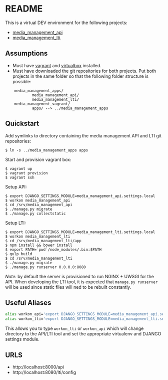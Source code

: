 # README

This is a virtual DEV environment for the following projects:

- [media_management_api](https://github.com/Harvard-ATG/media_management_api)
- [media_management_lti](https://github.com/Harvard-ATG/media_management_lti).


## Assumptions

- Must have [vagrant](https://www.vagrantup.com/) and [virtualbox](https://www.virtualbox.org/) installed.
- Must have downloaded the git repositories for both projects. Put both projects in the same folder so that the following folder structure is possible:
```
    media_management_apps/
            media_management_api/
            media_management_lti/
    media_management_vagrant/
            apps/ --> ../media_management_apps
 ```




## Quickstart


Add symlinks to directory containing the media management API and LTI git repositories:

```
$ ln -s ../media_management_apps apps
```

Start and provision vagrant box:

```
$ vagrant up 
$ vagrant provision
$ vagrant ssh
```

Setup API:

```
$ export DJANGO_SETTINGS_MODULE=media_management_api.settings.local
$ workon media_management_api
$ cd /srv/media_management_api
$ ./manage.py migrate
$ ./manage.py collectstatic
```

Setup LTI:

```
$ export DJANGO_SETTINGS_MODULE=media_management_lti.settings.local
$ workon media_management_lti
$ cd /srv/media_management_lti/app
$ npm install && bower install
$ export PATH=`pwd`/node_modules/.bin:$PATH
$ gulp build
$ cd /srv/media_management_lti
$ ./manage.py migrate
$ ./manage.py runserver 0.0.0.0:8080
```

_Note:_ by default the server is provisioned to run NGINX + UWSGI for the API.
When developing the LTI tool, it is expected that `manage.py runserver` will be
used since static files will ned to be rebuilt constantly. 

## Useful Aliases

```sh
alias workon_api='export DJANGO_SETTINGS_MODULE=media_management_api.settings.local && workon media_management_api && cd /srv/media_management_api'
alias workon_lti='export DJANGO_SETTINGS_MODULE=media_management_lti.settings.local && workon media_management_lti && cd /srv/media_management_lti'
```

This allows you to type `workon_lti` or `workon_api` which will change
directory to the API/LTI tool and set the appropriate virtualenv and DJANGO
settings module.


## URLS

- http://localhost:8000/api
- http://localhost:8080/lti/config
